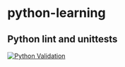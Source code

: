 # python-learning

## Python lint and unittests
[![Python Validation](https://github.com/lokesh-keyan/python-learning/actions/workflows/PythonValidation.yml/badge.svg?branch=main)](https://github.com/lokesh-keyan/python-learning/actions/workflows/PythonValidation.yml)
